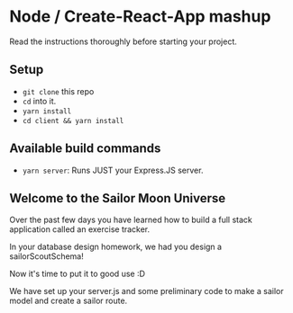 # Node / Create-React-App mashup

Read the instructions thoroughly before starting your project.

## Setup

- `git clone` this repo
- `cd` into it.
- `yarn install`
- `cd client && yarn install`

## Available build commands

- `yarn server`: Runs JUST your Express.JS server.

## Welcome to the Sailor Moon Universe

Over the past few days you have learned how to build a full stack application called an exercise tracker.

In your database design homework, we had you design a sailorScoutSchema!

Now it's time to put it to good use :D

We have set up your server.js and some preliminary code to make a sailor model and create a sailor route.
